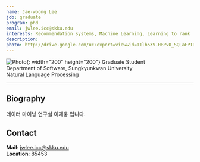 ```yaml
---
name: Jae-woong Lee
job: graduate
program: phd
email: jwlee.icc@skku.edu
interests: Recommendation systems, Machine Learning, Learning to rank
description:
photo: http://drive.google.com/uc?export=view&id=11lh5XV-H8Pv0_SQLaFPIDPwfiajWI5Tt
---
```


![Photo](http://drive.google.com/uc?export=view&id=11lh5XV-H8Pv0_SQLaFPIDPwfiajWI5Tt){: width="200" height="200"}
Graduate Student<br>Department of Software, Sungkyunkwan University<br>Natural Language Processing

<hr />

## Biography
데이터 마이닝 연구실 이재웅 입니다. <!-- Write your own biography contents. -->

## Contact
**Mail**: jwlee.icc@skku.edu <!-- Write your own email address -->
<br />
**Location**: 85453 <!-- 85453 or your location address -->

<!-- If you have some personal websites, then write the url here. -->
<!-- If you don't have them, then remove a line '[Persoal Website](--Fill--)' -->
